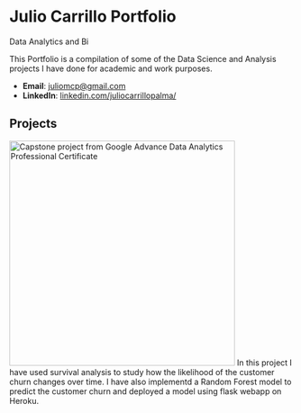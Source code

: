 # Julio Carrillo Portfolio
Data Analytics and Bi

This Portfolio is a compilation of some of the Data Science and Analysis projects I have done for academic and work purposes. 

- **Email**: [juliomcp@gmail.com](juliomcp@gmail.com)
- **LinkedIn**: [linkedin.com/juliocarrillopalma/](https://www.linkedin.com/in/juliocarrillopalma/)


## Projects

<p align="left">
  <img width="400" src="[https://user-images.githubusercontent.com/.../your_image.png](https://user-images.githubusercontent.com/141171038/257931722-b4db74c6-d5bb-416d-9a46-73a351c801f1.png)https://user-images.githubusercontent.com/141171038/257931722-b4db74c6-d5bb-416d-9a46-73a351c801f1.png" alt="Capstone project from Google Advance Data Analytics Professional Certificate">
  In this project I have used survival analysis to study how the likelihood of the customer churn changes over time. I have also implementd a Random Forest model to predict the customer churn and deployed a model using flask webapp on Heroku. </p>
